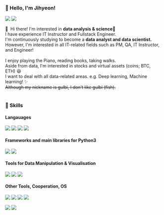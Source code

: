 ### 🤞 Hello, I'm Jihyeon!
<p>
  <a href="https://velog.io/@gulbi/posts" target="_blank"><img src="https://img.shields.io/badge/Tech_Blog-DD0B78?style=flat-square&logo=GitHub%20Sponsors&logoColor=white"/></a>
  <a href="gulbiarchive@gmail.com" target="_blank"><img src="https://img.shields.io/badge/gulbiarchive@gmail.com-EA4335?style=flat-square&logo=Gmail&logoColor=white"/></a>
</p>

<p>
  👋&nbsp; Hi there! I'm interested in <b>data analysis & science</b>🚀<br/>
  I have experience IT Instructor and Fullstack Engineer.<br/>
  I'm continuously studying to become a <b>data analyst and data scientist.</b><br/>
  However, I'm interested in all IT-related fields such as PM, QA, IT Instructor, and Engineer!<br/><br/>
  I enjoy playing the Piano, reading books, taking walks.<br/>
  Aside from data, I'm interested in stocks and virtual assets (coins; BTC, ETH) 😆<br/>
  I want to deal with all data-related areas. e.g. Deep learning, Machine learning! ✨ <br/>
   <strike>Although my nickname is gulbi, I don't like gulbi (fish).</strike><br/><br/>
</p>


### 💪 Skills
#### Langauages
<p>
  <img src="https://img.shields.io/badge/Python-3766AB?style=flat-square&logo=Python&logoColor=white"/>
  <img src="https://img.shields.io/badge/R-276DC3.svg?style=flat-square&logo=R&logoColor=white"/>
  <img src="https://img.shields.io/badge/Java-007396.svg?style=flat-square&logo=java&logoColor=white"/>
  <img src="https://img.shields.io/badge/C-A8B9CC?style=flat-square&logo=C&logoColor=white"/>
</p>

#### Frameworks and main libraries for Python3
<p>
  <img src="https://img.shields.io/badge/Numpy-013243?style=flat-square&logo=Numpy&logoColor=white"/>
  <img src="https://img.shields.io/badge/Pandas-150458.svg?style=flat-square&logo=Pandas&logoColor=white"/>
</p>

#### Tools for Data Manipulation & Visualisation 
<p>
  <img src="https://img.shields.io/badge/Anaconda-44A833?style=flat-square&logo=Anaconda&logoColor=white"/>
  <img src="https://img.shields.io/badge/Jupter-F37626.svg?style=flat-square&logo=Jupyter&logoColor=white"/>
  <img src="https://img.shields.io/badge/MySQL-4479A1.svg?style=flat-square&logo=MySQL&logoColor=white"/>
</p>

#### Other Tools, Cooperation, OS
<p>
  <img src="https://img.shields.io/badge/Jira-0052CC.svg?style=flat-square&logo=Jira&logoColor=white"/>
  <img src="https://img.shields.io/badge/Confluence-172B4D.svg?style=flat-square&logo=Confluence&logoColor=white"/>
  <img src="https://img.shields.io/badge/Notion-000000?style=flat-square&logo=Notion&logoColor=white"/>
  <img src="https://img.shields.io/badge/Slack-4A154B.svg?style=flat-square&logo=Slack&logoColor=white"/>
</p>
<p>
  <img src="https://img.shields.io/badge/Git-F05032.svg?style=flat-square&logo=Git&logoColor=white"/>
  <img src="https://img.shields.io/badge/GitHub-181717.svg?style=flat-square&logo=GitHub&logoColor=white"/>
</p>

